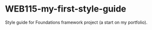 # WEB115-my-first-style-guide
Style guide for Foundations framework project (a start on my portfolio).
